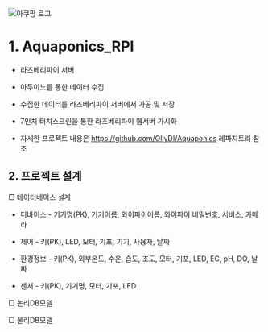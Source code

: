 ![아쿠팜 로고](https://github.com/user-attachments/assets/cfc13cf4-3388-42ab-b1dd-7f03241e38ce)
# 1. Aquaponics_RPI

 - 라즈베리파이 서버

 - 아두이노를 통한 데이터 수집

 - 수집한 데이터를 라즈베리파이 서버에서 가공 및 저장

 - 7인치 터치스크린을 통한 라즈베리파이 웹서버 가시화

 - 자세한 프로젝트 내용은 https://github.com/OllyDI/Aquaponics 레파지토리 참조

## 2. 프로젝트 설계

□ 데이터베이스 설계
    
 - 디바이스 - 기기명(PK), 기기이름, 와이파이이름, 와이파이 비밀번호, 서비스, 카메라
    
 - 제어 - 키(PK), LED, 모터, 기포, 기기, 사용자, 날짜
    
 - 환경정보 - 키(PK), 외부온도, 수온, 습도, 조도, 모터, 기포, LED, EC, pH, DO, 날짜

 - 센서 - 키(PK), 기기명, 모터, 기포, LED

□ 논리DB모델

□ 물리DB모델
